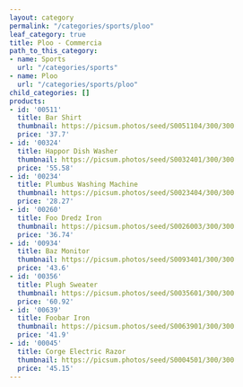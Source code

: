 ```yaml
---
layout: category
permalink: "/categories/sports/ploo"
leaf_category: true
title: Ploo - Commercia
path_to_this_category:
- name: Sports
  url: "/categories/sports"
- name: Ploo
  url: "/categories/sports/ploo"
child_categories: []
products:
- id: '00511'
  title: Bar Shirt
  thumbnail: https://picsum.photos/seed/S0051104/300/300
  price: '37.7'
- id: '00324'
  title: Happor Dish Washer
  thumbnail: https://picsum.photos/seed/S0032401/300/300
  price: '55.58'
- id: '00234'
  title: Plumbus Washing Machine
  thumbnail: https://picsum.photos/seed/S0023404/300/300
  price: '28.27'
- id: '00260'
  title: Foo Dredz Iron
  thumbnail: https://picsum.photos/seed/S0026003/300/300
  price: '36.74'
- id: '00934'
  title: Baz Monitor
  thumbnail: https://picsum.photos/seed/S0093401/300/300
  price: '43.6'
- id: '00356'
  title: Plugh Sweater
  thumbnail: https://picsum.photos/seed/S0035601/300/300
  price: '60.92'
- id: '00639'
  title: Foobar Iron
  thumbnail: https://picsum.photos/seed/S0063901/300/300
  price: '41.9'
- id: '00045'
  title: Corge Electric Razor
  thumbnail: https://picsum.photos/seed/S0004501/300/300
  price: '45.15'
---
```

